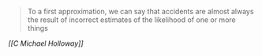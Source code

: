 > To a first approximation, we can say that accidents are almost always the result of incorrect estimates of the likelihood of one or more things

*[[C Michael Holloway]]*